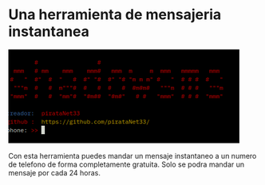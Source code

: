 <h1>Una herramienta de mensajeria instantanea</h1>
<img src="./demo.png">
<p>
Con esta herramienta puedes mandar un mensaje instantaneo a un numero
de telefono de forma completamente gratuita.
Solo se podra mandar un mensaje por cada 24 horas.
</p>

